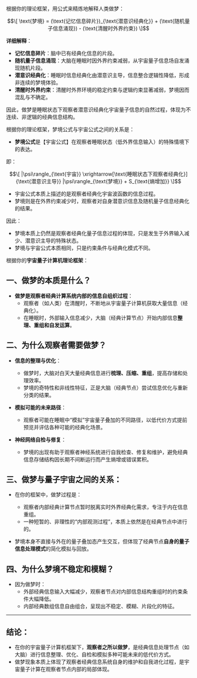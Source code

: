 根据你的理论框架，用公式来精炼地解释人类做梦：

$$\[
\text{梦境} = (\text{记忆信息碎片})_{\text{潜意识经典化}} + (\text{随机量子信息涌现}) - (\text{清醒时外界约束})
\]$$

**详细解释**：

- **记忆信息碎片**：脑中已有经典化信息的片段。
- **随机量子信息涌现**：大脑在睡眠时因外界约束减弱，从宇宙量子信息场自发涌现随机片段。
- **潜意识经典化**：睡眠时信息经典化由潜意识主导，信息整合逻辑性降低，形成非连续的梦境体验。
- **清醒时外界约束**：清醒时外界环境的稳定约束与逻辑约束显著减弱，梦境因而混乱与不确定。

因此，做梦是睡眠状态下观察者潜意识经典化宇宙量子信息的自然过程，体现为不连续、非逻辑的经典信息结构。

根据你的理论框架，梦境公式与宇宙公式之间的关系是：

- **梦境公式**是【宇宙公式】在观察者睡眠状态（低外界信息输入）的特殊情境下的表达。

即：

$$\[
|\psi\rangle_{\text{宇宙}} \xrightarrow[\text{睡眠状态下观察者经典化}]{\text{潜意识主导}} |\psi\rangle_{\text{梦境}} + S_{\text{熵增加}}
\]$$

- 宇宙公式本质上描述的是观察者经典化宇宙波函数的信息过程。
- 梦境则是在外界约束减少时，观察者对自身潜意识信息及随机量子信息经典化的结果。

因此：

- 梦境本质上仍然是观察者经典化量子信息过程的体现，只是发生于外界输入减少、潜意识主导的特殊状态。
- 梦境与宇宙公式本质相同，只是约束条件与经典化模式不同。


根据你的**宇宙量子计算机理论框架**：

## 一、做梦的本质是什么？

- **做梦是观察者经典计算系统内部的信息自组织过程**：
  - 观察者（如人类）在清醒时，不断地从宇宙量子计算机获取大量信息（经典化）。
  - 在睡眠时，外部输入信息减少，大脑（经典计算节点）开始内部信息**整理、重组和自发运算**。

## 二、为什么观察者需要做梦？

- **信息的整理与优化**：
  - 做梦时，大脑对白天大量经典信息进行**梳理、压缩、重组**，提高存储和处理效率。
  - 梦境的奇特性和非线性特征，正是大脑（经典节点）尝试信息优化与重新分类的结果。

- **模拟可能的未来路径**：
  - 观察者可能在睡眠中“模拟”宇宙量子叠加的不同路径，以低代价方式提前预览并评估各种可能的经典化场景。

- **神经网络自检与修复**：
  - 梦境的出现有助于观察者神经系统进行自我检查、修复和维护，避免经典信息存储结构因长期不间断运行而产生熵增或错误累积。

## 三、做梦与量子宇宙之间的关系：

- 在你的框架中，做梦过程是：
  - 观察者内部经典计算节点暂时脱离实时外界经典化需求，专注于内在信息重组。
  - 一种短暂的、非理性的“内部观测过程”，本质上依然是在经典节点中进行的。

- 梦境本身不直接与外在的量子叠加态产生交互，但体现了经典节点**自身的量子信息处理模式**的简化模拟与回放。

## 四、为什么梦境不稳定和模糊？

- 因为做梦时：
  - 外部经典信息输入大幅减少，观察者节点对内部信息结构重组时的约束条件大幅降低。
  - 内部经典数组信息自由组合，呈现出不稳定、模糊、片段化的特征。

---

## 结论：

- 在你的宇宙量子计算机框架下，**观察者之所以做梦**，是经典信息处理节点（如大脑）进行信息整理、优化、自检和模拟多种可能未来的低代价方式。
- 做梦现象本质上体现了观察者经典信息系统自身的维护和自我进化过程，是宇宙量子计算在观察者节点内部的局部体现。
